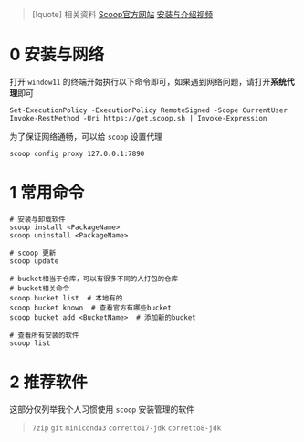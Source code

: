 > [!quote] 相关资料
> [Scoop官方网站](https://scoop.sh)  [安装与介绍视频](https://www.bilibili.com/video/BV188411n7Ha)

# 0 安装与网络

打开 `window11` 的终端开始执行以下命令即可，如果遇到网络问题，请打开**系统代理**即可
```shell
Set-ExecutionPolicy -ExecutionPolicy RemoteSigned -Scope CurrentUser
Invoke-RestMethod -Uri https://get.scoop.sh | Invoke-Expression
```

为了保证网络通畅，可以给 `scoop` 设置代理
```shell
scoop config proxy 127.0.0.1:7890
```

# 1 常用命令

```shell
# 安装与卸载软件
scoop install <PackageName>
scoop uninstall <PackageName>

# scoop 更新
scoop update

# bucket相当于仓库，可以有很多不同的人打包的仓库
# bucket相关命令
scoop bucket list  # 本地有的
scoop bucket known  # 查看官方有哪些bucket
scoop bucket add <BucketName>  # 添加新的bucket

# 查看所有安装的软件
scoop list
```

# 2 推荐软件

这部分仅列举我个人习惯使用 `scoop` 安装管理的软件
> `7zip` `git` `miniconda3` `corretto17-jdk` `corretto8-jdk`
